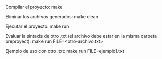 Compilar el proyecto:
make

Eliminar los archivos generados:
make clean

Ejecutar el proyecto:
make run

Evaluar la sintaxis de otro .txt (el archivo debe estar en la misma carpeta preproyect):
make run FILE=<otro-archivo.txt>

Ejemplo de uso con otro .txt:
make run FILE=ejemplo1.txt
